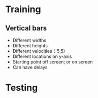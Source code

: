 # Training

## Vertical bars 
* Different widths
* Different heights
* Different velocities (-5,5) 
* Different locations on y-axis
* Starting point off screen; or on screen
* Can have delays

# Testing
